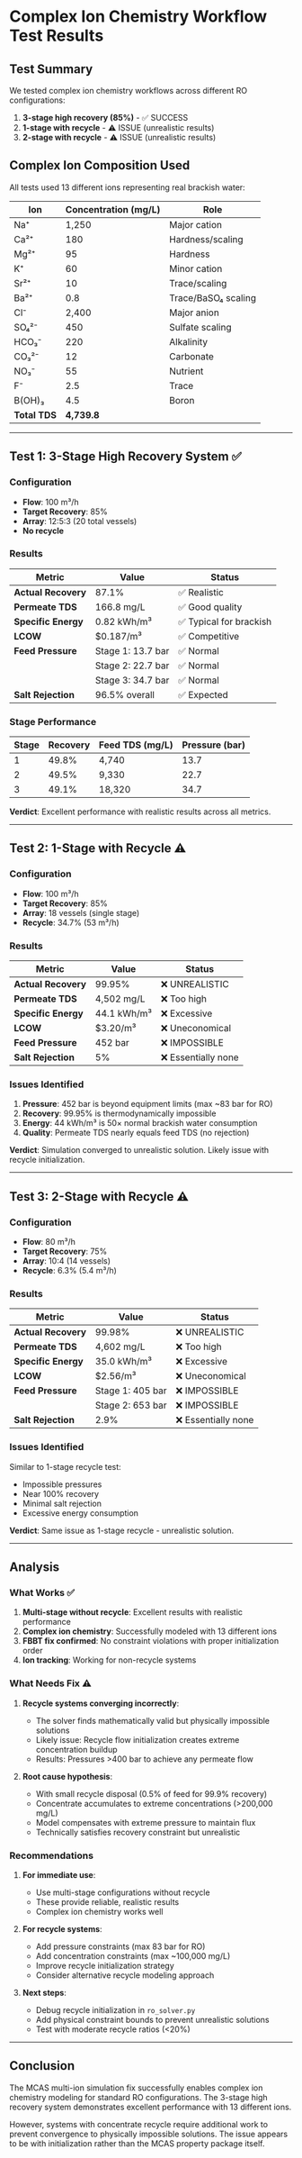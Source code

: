 # Complex Ion Chemistry Workflow Test Results

## Test Summary

We tested complex ion chemistry workflows across different RO configurations:
1. **3-stage high recovery (85%)** - ✅ SUCCESS
2. **1-stage with recycle** - ⚠️ ISSUE (unrealistic results)
3. **2-stage with recycle** - ⚠️ ISSUE (unrealistic results)

## Complex Ion Composition Used

All tests used 13 different ions representing real brackish water:

| Ion | Concentration (mg/L) | Role |
|-----|---------------------|------|
| Na⁺ | 1,250 | Major cation |
| Ca²⁺ | 180 | Hardness/scaling |
| Mg²⁺ | 95 | Hardness |
| K⁺ | 60 | Minor cation |
| Sr²⁺ | 10 | Trace/scaling |
| Ba²⁺ | 0.8 | Trace/BaSO₄ scaling |
| Cl⁻ | 2,400 | Major anion |
| SO₄²⁻ | 450 | Sulfate scaling |
| HCO₃⁻ | 220 | Alkalinity |
| CO₃²⁻ | 12 | Carbonate |
| NO₃⁻ | 55 | Nutrient |
| F⁻ | 2.5 | Trace |
| B(OH)₃ | 4.5 | Boron |
| **Total TDS** | **4,739.8** | |

---

## Test 1: 3-Stage High Recovery System ✅

### Configuration
- **Flow**: 100 m³/h
- **Target Recovery**: 85%
- **Array**: 12:5:3 (20 total vessels)
- **No recycle**

### Results
| Metric | Value | Status |
|--------|-------|--------|
| **Actual Recovery** | 87.1% | ✅ Realistic |
| **Permeate TDS** | 166.8 mg/L | ✅ Good quality |
| **Specific Energy** | 0.82 kWh/m³ | ✅ Typical for brackish |
| **LCOW** | $0.187/m³ | ✅ Competitive |
| **Feed Pressure** | Stage 1: 13.7 bar | ✅ Normal |
| | Stage 2: 22.7 bar | ✅ Normal |
| | Stage 3: 34.7 bar | ✅ Normal |
| **Salt Rejection** | 96.5% overall | ✅ Expected |

### Stage Performance
| Stage | Recovery | Feed TDS (mg/L) | Pressure (bar) |
|-------|----------|-----------------|----------------|
| 1 | 49.8% | 4,740 | 13.7 |
| 2 | 49.5% | 9,330 | 22.7 |
| 3 | 49.1% | 18,320 | 34.7 |

**Verdict**: Excellent performance with realistic results across all metrics.

---

## Test 2: 1-Stage with Recycle ⚠️

### Configuration
- **Flow**: 100 m³/h
- **Target Recovery**: 85%
- **Array**: 18 vessels (single stage)
- **Recycle**: 34.7% (53 m³/h)

### Results
| Metric | Value | Status |
|--------|-------|--------|
| **Actual Recovery** | 99.95% | ❌ UNREALISTIC |
| **Permeate TDS** | 4,502 mg/L | ❌ Too high |
| **Specific Energy** | 44.1 kWh/m³ | ❌ Excessive |
| **LCOW** | $3.20/m³ | ❌ Uneconomical |
| **Feed Pressure** | 452 bar | ❌ IMPOSSIBLE |
| **Salt Rejection** | 5% | ❌ Essentially none |

### Issues Identified
1. **Pressure**: 452 bar is beyond equipment limits (max ~83 bar for RO)
2. **Recovery**: 99.95% is thermodynamically impossible
3. **Energy**: 44 kWh/m³ is 50× normal brackish water consumption
4. **Quality**: Permeate TDS nearly equals feed TDS (no rejection)

**Verdict**: Simulation converged to unrealistic solution. Likely issue with recycle initialization.

---

## Test 3: 2-Stage with Recycle ⚠️

### Configuration
- **Flow**: 80 m³/h
- **Target Recovery**: 75%
- **Array**: 10:4 (14 vessels)
- **Recycle**: 6.3% (5.4 m³/h)

### Results
| Metric | Value | Status |
|--------|-------|--------|
| **Actual Recovery** | 99.98% | ❌ UNREALISTIC |
| **Permeate TDS** | 4,602 mg/L | ❌ Too high |
| **Specific Energy** | 35.0 kWh/m³ | ❌ Excessive |
| **LCOW** | $2.56/m³ | ❌ Uneconomical |
| **Feed Pressure** | Stage 1: 405 bar | ❌ IMPOSSIBLE |
| | Stage 2: 653 bar | ❌ IMPOSSIBLE |
| **Salt Rejection** | 2.9% | ❌ Essentially none |

### Issues Identified
Similar to 1-stage recycle test:
- Impossible pressures
- Near 100% recovery
- Minimal salt rejection
- Excessive energy consumption

**Verdict**: Same issue as 1-stage recycle - unrealistic solution.

---

## Analysis

### What Works ✅
1. **Multi-stage without recycle**: Excellent results with realistic performance
2. **Complex ion chemistry**: Successfully modeled with 13 different ions
3. **FBBT fix confirmed**: No constraint violations with proper initialization order
4. **Ion tracking**: Working for non-recycle systems

### What Needs Fix ⚠️
1. **Recycle systems converging incorrectly**:
   - The solver finds mathematically valid but physically impossible solutions
   - Likely issue: Recycle flow initialization creates extreme concentration buildup
   - Results: Pressures >400 bar to achieve any permeate flow

2. **Root cause hypothesis**:
   - With small recycle disposal (0.5% of feed for 99.9% recovery)
   - Concentrate accumulates to extreme concentrations (>200,000 mg/L)
   - Model compensates with extreme pressure to maintain flux
   - Technically satisfies recovery constraint but unrealistic

### Recommendations

1. **For immediate use**:
   - Use multi-stage configurations without recycle
   - These provide reliable, realistic results
   - Complex ion chemistry works well

2. **For recycle systems**:
   - Add pressure constraints (max 83 bar for RO)
   - Add concentration constraints (max ~100,000 mg/L)
   - Improve recycle initialization strategy
   - Consider alternative recycle modeling approach

3. **Next steps**:
   - Debug recycle initialization in `ro_solver.py`
   - Add physical constraint bounds to prevent unrealistic solutions
   - Test with moderate recycle ratios (<20%)

---

## Conclusion

The MCAS multi-ion simulation fix successfully enables complex ion chemistry modeling for standard RO configurations. The 3-stage high recovery system demonstrates excellent performance with 13 different ions.

However, systems with concentrate recycle require additional work to prevent convergence to physically impossible solutions. The issue appears to be with initialization rather than the MCAS property package itself.